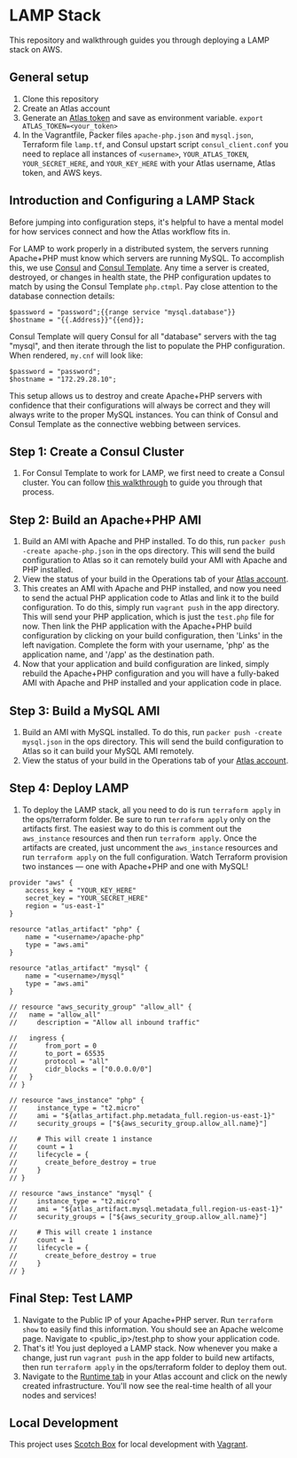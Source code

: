 LAMP Stack
===================
This repository and walkthrough guides you through deploying a LAMP stack on AWS.

General setup
-------------
1. Clone this repository
2. Create an Atlas account
3. Generate an [Atlas token](https://atlas.hashicorp.com/settings/tokens) and save as environment variable. 
`export ATLAS_TOKEN=<your_token>`
4. In the Vagrantfile, Packer files `apache-php.json` and `mysql.json`, Terraform file `lamp.tf`, and Consul upstart script `consul_client.conf` you need to replace all instances of `<username>`,  `YOUR_ATLAS_TOKEN`, `YOUR_SECRET_HERE`, and `YOUR_KEY_HERE` with your Atlas username, Atlas token, and AWS keys.

Introduction and Configuring a LAMP Stack
-----------------------------------------------
Before jumping into configuration steps, it's helpful to have a mental model for how services connect and how the Atlas workflow fits in. 

For LAMP to work properly in a distributed system, the servers running Apache+PHP must know which servers are running MySQL. To accomplish this, we use [Consul](https://consul.io) and [Consul Template](https://github.com/hashicorp/consul-template). Any time a server is created, destroyed, or changes in health state, the PHP configuration updates to match by using the Consul Template `php.ctmpl`. Pay close attention to the database connection details:

```
$password = "password";{{range service "mysql.database"}}
$hostname = "{{.Address}}"{{end}};
```

Consul Template will query Consul for all "database" servers with the tag "mysql", and then iterate through the list to populate the PHP configuration. When rendered, `my.cnf` will look like:

```
$password = "password";
$hostname = "172.29.28.10";
```
This setup allows us to destroy and create Apache+PHP servers with confidence that their configurations will always be correct and they will always write to the proper MySQL instances. You can think of Consul and Consul Template as the connective webbing between services. 

Step 1: Create a Consul Cluster
-------------------------
1. For Consul Template to work for LAMP, we first need to create a Consul cluster. You can follow [this walkthrough](https://github.com/hashicorp/atlas-examples/tree/master/consul) to guide you through that process. 

Step 2: Build an Apache+PHP AMI
---------------------
1. Build an AMI with Apache and PHP installed. To do this, run `packer push -create apache-php.json` in the ops directory. This will send the build configuration to Atlas so it can remotely build your AMI with Apache and PHP installed.
2. View the status of your build in the Operations tab of your [Atlas account](atlas.hashicorp.com/operations).
3. This creates an AMI with Apache and PHP installed, and now you need to send the actual PHP application code to Atlas and link it to the build configuration. To do this, simply run `vagrant push` in the app directory. This will send your PHP application, which is just the `test.php` file for now. Then link the PHP application with the Apache+PHP build configuration by clicking on your build configuration, then 'Links' in the left navigation. Complete the form with your username, 'php' as the application name, and '/app' as the destination path.
4. Now that your application and build configuration are linked, simply rebuild the Apache+PHP configuration and you will have a fully-baked AMI with Apache and PHP installed and your application code in place.

Step 3: Build a MySQL AMI
-------------------
1. Build an AMI with MySQL installed. To do this, run `packer push -create mysql.json` in the ops directory. This will send the build configuration to Atlas so it can build your MySQL AMI remotely. 
2. View the status of your build in the Operations tab of your [Atlas account](atlas.hashicorp.com/operations).

Step 4: Deploy LAMP
--------------------------
1. To deploy the LAMP stack, all you need to do is run `terraform apply` in the ops/terraform folder. Be sure to run `terraform apply` only on the artifacts first. The easiest way to do this is comment out the `aws_instance` resources and then run `terraform apply`. Once the artifacts are created, just uncomment the `aws_instance` resources and run `terraform apply` on the full configuration. Watch Terraform provision two instances — one with Apache+PHP and one with MySQL! 
```
provider "aws" {
    access_key = "YOUR_KEY_HERE"
    secret_key = "YOUR_SECRET_HERE"
    region = "us-east-1"
}

resource "atlas_artifact" "php" {
    name = "<username>/apache-php"
    type = "aws.ami"
}

resource "atlas_artifact" "mysql" {
    name = "<username>/mysql"
    type = "aws.ami"
}

// resource "aws_security_group" "allow_all" {
//   name = "allow_all"
//     description = "Allow all inbound traffic"

//   ingress {
//       from_port = 0
//       to_port = 65535
//       protocol = "all"
//       cidr_blocks = ["0.0.0.0/0"]
//   }
// }

// resource "aws_instance" "php" {
//     instance_type = "t2.micro"
//     ami = "${atlas_artifact.php.metadata_full.region-us-east-1}"
//     security_groups = ["${aws_security_group.allow_all.name}"]

//     # This will create 1 instance
//     count = 1
//     lifecycle = {
//       create_before_destroy = true  
//     }
// }

// resource "aws_instance" "mysql" {
//     instance_type = "t2.micro"
//     ami = "${atlas_artifact.mysql.metadata_full.region-us-east-1}"
//     security_groups = ["${aws_security_group.allow_all.name}"]

//     # This will create 1 instance
//     count = 1
//     lifecycle = {
//       create_before_destroy = true  
//     }
// }
```

Final Step: Test LAMP
------------------------
1. Navigate to the Public IP of your Apache+PHP server. Run `terraform show` to easily find this information. You should see an Apache welcome page. Navigate to <public_ip>/test.php to show your application code.
2. That's it! You just deployed a LAMP stack. Now whenever you make a change, just run `vagrant push` in the app folder to build new artifacts, then run `terraform apply` in the ops/terraform folder to deploy them out.
3. Navigate to the [Runtime tab](https://atlas.hashicorp.com/runtime) in your Atlas account and click on the newly created infrastructure. You'll now see the real-time health of all your nodes and services!

Local Development
------------------
This project uses [Scotch Box](https://box.scotch.io/) for local development with [Vagrant](https://vagrantup.com). 
